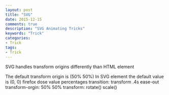 ```yaml
---
layout: post
title: "SVG"
date: 2015-12-15
comments: true
description: "SVG Animating Tricks"
keywords: "Trick"
categories:
- Trick
tags:
- Trick
---
```


SVG handles transform origins differently than HTML element

The default transform origin is (50% 50%)
In SVG element the default value is (0, 0)
firefox dose value percentages
transition: transform .4s ease-out
transform-orgin: 50% 50%
transform: rotate() scale()

